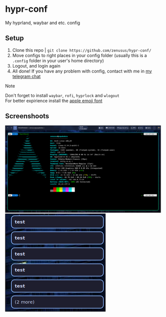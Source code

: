 # hypr-conf
My hyprland, waybar and etc. config

## Setup
1. Clone this repo | `git clone https://github.com/zenusus/hypr-conf/`
2. Move configs to right places in your config folder (usually this is a `.config` folder in your user's home directory)
3. Logout, and login again
4. All done! If you have any problem with config, contact with me in  [my telegram chat](https://t.me/zenusuoff)

> [!NOTE]
> Don't forget to install `waybar`, `rofi`, `hyprlock` and `wlogout` <br>
> For better expirience install the [apple emoji font](https://github.com/samuelngs/apple-emoji-linux/releases)

## Screenshoots
![Screenshoot 1](/screenshots/1.png)
![Screenshoot 2](/screenshots/2.png)
